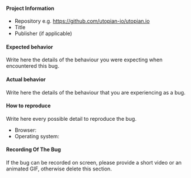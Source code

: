 #### Project Information
* Repository
e.g. https://github.com/utopian-io/utopian.io
* Title
* Publisher (if applicable)

#### Expected behavior
Write here the details of the behaviour you were expecting when encountered this bug.

#### Actual behavior
Write here the details of the behaviour that you are experiencing as a bug.

#### How to reproduce
Write here every possible detail to reproduce the bug.

* Browser: 
* Operating system:

#### Recording Of The Bug
If the bug can be recorded on screen, please provide a short video or an animated GIF, otherwise delete this section.
